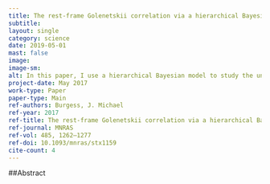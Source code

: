 ```yaml
---
title: The rest-frame Golenetskii correlation via a hierarchical Bayesian analysis
subtitle: 
layout: single
category: science
date: 2019-05-01
mast: false
image: 
image-sm: 
alt: In this paper, I use a hierarchical Bayesian model to study the universality of the rest-frame Golenetskii correlation and in particular I assess its use as a redshift estimator for GRBs. 
project-date: May 2017
work-type: Paper
paper-type: Main
ref-authors: Burgess, J. Michael
ref-year: 2017
ref-title: The rest-frame Golenetskii correlation via a hierarchical Bayesian analysis
ref-journal: MNRAS
ref-vol: 485, 1262–1277
ref-doi: 10.1093/mnras/stx1159
cite-count: 4
---
```



##Abstract
